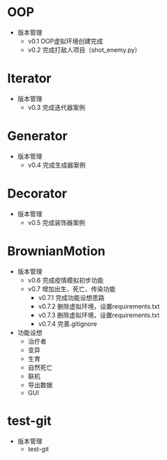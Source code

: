 # OOP
- 版本管理
  - v0.1 OOP虚拟环境创建完成
  - v0.2 完成打敌人项目（shot_enemy.py）

# Iterator
- 版本管理
  - v0.3 完成迭代器案例

# Generator
- 版本管理
  - v0.4 完成生成器案例

# Decorator
- 版本管理
  - v0.5 完成装饰器案例

# BrownianMotion
- 版本管理
  - v0.6 完成疫情模拟初步功能
  - v0.7 增加出生、死亡、传染功能
    - v0.7.1 完成功能设想思路
    - v0.7.2 删除虚拟环境，设置requirements.txt
    - v0.7.3 删除虚拟环境，设置requirements.txt
    - v0.7.4 完善.gitignore
- 功能设想
  - 治疗者
  - 变异
  - 生育
  - 自然死亡
  - 联机
  - 导出数据
  - GUI

# test-git
- 版本管理
  - test-git